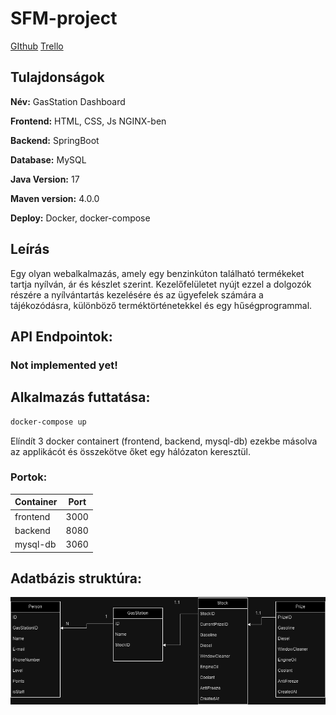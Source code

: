 # SFM-project
[GIthub](https://github.com/attila1020/SFM-project.git)
[Trello](https://trello.com/b/gmqoL5Zn/project)
## Tulajdonságok
**Név:** GasStation Dashboard

**Frontend:** HTML, CSS, Js NGINX-ben

**Backend:** SpringBoot

**Database:** MySQL

**Java Version:** 17

**Maven version:** 4.0.0

**Deploy:** Docker, docker-compose

## Leírás
Egy olyan webalkalmazás, amely egy benzinkúton található termékeket tartja nyílván, ár és készlet szerint. Kezelőfelületet nyújt ezzel a dolgozók részére a nyílvántartás kezelésére és az ügyefelek számára a tájékozódásra, különböző terméktörténetekkel és egy hűségprogrammal.


## API Endpointok:
 ### **Not implemented yet!**


## Alkalmazás futtatása:
```bash
docker-compose up
```
Elíndít 3 docker containert (frontend, backend, mysql-db) ezekbe másolva az applikácót és összekötve őket egy hálózaton keresztül.

### Portok:
|   Container   |   Port    |
| ------------- | --------- |
|   frontend    |   3000    |
|   backend     |   8080    |
|   mysql-db    |   3060    |

## Adatbázis struktúra:
![image](./frontend/datab.png)

